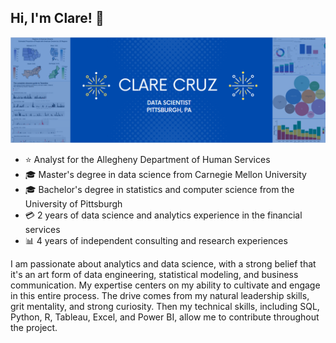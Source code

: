 ## Hi, I'm Clare! :wave:

![](https://github.com/cbrightly1/cbrightly1/blob/main/banner.PNG)

- :star: Analyst for the Allegheny Department of Human Services
- :mortar_board: Master's degree in data science from Carnegie Mellon University
- :mortar_board: Bachelor's degree in statistics and computer science from the University of Pittsburgh 
- :credit_card: 2 years of data science and analytics experience in the financial services 
- :bar_chart: 4 years of independent consulting and research experiences 

I am passionate about analytics and data science, with a strong belief that it's an art form of data engineering, statistical modeling, and business communication. My expertise centers on my ability to cultivate and engage in this entire process. The drive comes from my natural leadership skills, grit mentality, and strong curiosity. Then my technical skills, including SQL, Python, R, Tableau, Excel, and Power BI, allow me to contribute throughout the project. 
